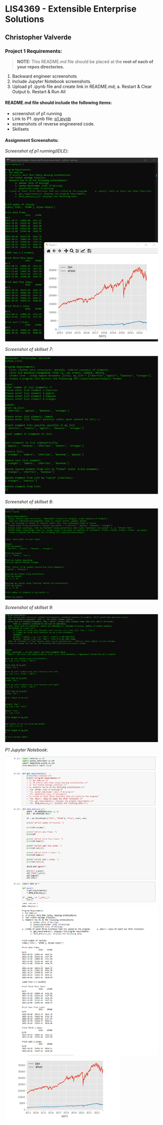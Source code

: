# LIS4369 - Extensible Enterprise Solutions

## Christopher Valverde

### Project 1 Requirements:
> **NOTE:** This README.md file should be placed at the **root of each of your repos directories.**
1. Backward engineer screenshots 
2. Include Jupyter Notebook screenshots. 
3. Upload p1 .ipynb file and create link in README.md; 
    a. Restart & Clear Output 
    b. Restart & Run All 

#### README.md file should include the following items:

* screenshot of p1 running
* Link to P1 .ipynb file: [p1.ipynb](project1.ipynb "p1 Jupyter Notebook")
* screenshots of reverse engineered code. 
* Skillsets



#### Assignment Screenshots:

*Screenshot of p1 running(IDLE)*:

![project 1 running (IDLE)](img/Anacondap1.png)


*Screenshot of skillset 7*:

![skillset 4](img/ss7.png)

*Screenshot of skillset 8*:

![skillset 5](img/ss8.png)

*Screenshot of skillset 9*:

![skillset 6](img/ss9.png)


*P1 Jupyter Notebook*:

![a3_paintingestimate.ipynb](img/jp1.png)
![a3_paintingestimate.ipynb](img/jp2.png)
![a3_paintingestimate.ipynb](img/jp3.png)


